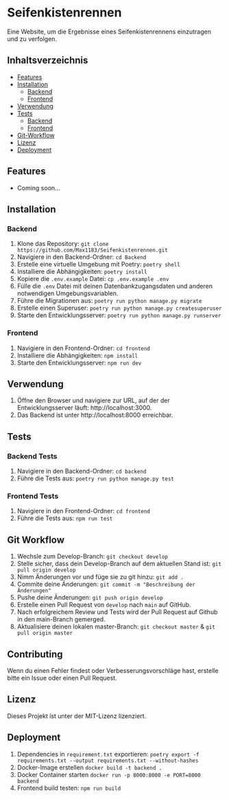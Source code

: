 # Seifenkistenrennen

Eine Website, um die Ergebnisse eines Seifenkistenrennens einzutragen und zu verfolgen.

## Inhaltsverzeichnis

-   [Features](#features)
-   [Installation](#installation)
    -   [Backend](#backend)
    -   [Frontend](#frontend)
-   [Verwendung](#verwendung)
-   [Tests](#tests)
    -   [Backend](#backend-tests)
    -   [Frontend](#frontend-tests)
-   [Git-Workflow](#git-workflow)
-   [Lizenz](#lizenz)
-   [Deployment](#deployment)

## Features

-   Coming soon...

## Installation

### Backend

1. Klone das Repository: `git clone https://github.com/Max1183/Seifenkistenrennen.git`
2. Navigiere in den Backend-Ordner: `cd Backend`
3. Erstelle eine virtuelle Umgebung mit Poetry: `poetry shell`
4. Installiere die Abhängigkeiten: `poetry install`
5. Kopiere die `.env.example` Datei: `cp .env.example .env`
6. Fülle die `.env` Datei mit deinen Datenbankzugangsdaten und anderen notwendigen Umgebungsvariablen.
7. Führe die Migrationen aus: `poetry run python manage.py migrate`
8. Erstelle einen Superuser: `poetry run python manage.py createsuperuser`
9. Starte den Entwicklungsserver: `poetry run python manage.py runserver`

### Frontend

1. Navigiere in den Frontend-Ordner: `cd frontend`
2. Installiere die Abhängigkeiten: `npm install`
3. Starte den Entwicklungsserver: `npm run dev`

## Verwendung

1. Öffne den Browser und navigiere zur URL, auf der der Entwicklungsserver läuft: http://localhost:3000.
2. Das Backend ist unter http://localhost:8000 erreichbar.

## Tests

### Backend Tests

1. Navigiere in den Backend-Ordner: `cd backend`
2. Führe die Tests aus: `poetry run python manage.py test`

### Frontend Tests

1. Navigiere in den Frontend-Ordner: `cd frontend`
2. Führe die Tests aus: `npm run test`

## Git Workflow

1. Wechsle zum Develop-Branch: `git checkout develop`
2. Stelle sicher, dass dein Develop-Branch auf dem aktuellen Stand ist: `git pull origin develop`
3. Nimm Änderungen vor und füge sie zu git hinzu: `git add .`
4. Commite deine Änderungen: `git commit -m "Beschreibung der Änderungen"`
5. Pushe deine Änderungen: `git push origin develop`
6. Erstelle einen Pull Request von `develop` nach `main` auf GitHub.
7. Nach erfolgreichem Review und Tests wird der Pull Request auf Github in den main-Branch gemerged.
8. Aktualisiere deinen lokalen master-Branch: `git checkout master` & `git pull origin master`

## Contributing

Wenn du einen Fehler findest oder Verbesserungsvorschläge hast, erstelle bitte ein Issue oder einen Pull Request.

## Lizenz

Dieses Projekt ist unter der MIT-Lizenz lizenziert.

## Deployment

1. Dependencies in `requirement.txt` exportieren: `poetry export -f requirements.txt --output requirements.txt --without-hashes`
2. Docker-Image erstellen `docker build -t backend .`
3. Docker Container starten `docker run -p 8000:8000 -e PORT=8000 backend`
4. Frontend build testen: `npm run build`
